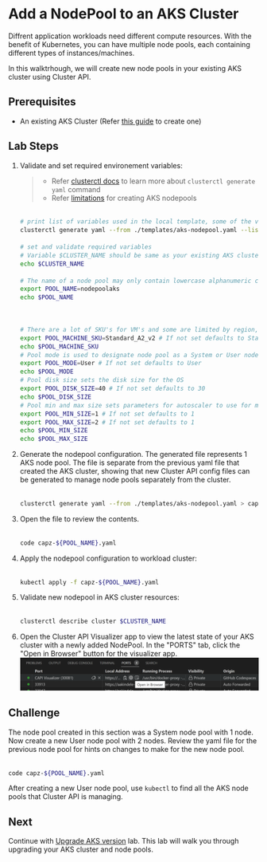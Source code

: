 # Add a NodePool to an AKS Cluster

Diffrent application workloads need different compute resources. With the benefit of Kubernetes, you can have multiple node pools, each containing different types of instances/machines.

In this walktrhough, we will create new node pools in your existing AKS cluster using Cluster API.

## Prerequisites

- An existing AKS Cluster (Refer [this guide](./2-managed-aks-cluster.md) to create one)

## Lab Steps

1. Validate and set required environement variables:

    > - Refer [clusterctl docs](https://cluster-api.sigs.k8s.io/clusterctl/commands/generate-yaml.html) to learn more about `clusterctl generate yaml` command
    > - Refer [limitations](https://learn.microsoft.com/en-us/azure/aks/use-multiple-node-pools#limitations) for creating AKS nodepools

      ```bash

      # print list of variables used in the local template, some of the variables are not required as they have set defaults in the template
      clusterctl generate yaml --from ./templates/aks-nodepool.yaml --list-variables

      # set and validate required variables
      # Variable $CLUSTER_NAME should be same as your existing AKS cluster name
      echo $CLUSTER_NAME

      # The name of a node pool may only contain lowercase alphanumeric characters and must begin with a lowercase letter. For Linux node pools the length must be between 1 and 12 characters, for Windows node pools the length must be between 1 and 6 characters
      export POOL_NAME=nodepoolaks
      echo $POOL_NAME
      ```

      ```bash


      # There are a lot of SKU's for VM's and some are limited by region, for more information see https://learn.microsoft.com/en-us/azure/virtual-machines/sizes this tool is also avaliable for finding an appropriate SKU
      export POOL_MACHINE_SKU=Standard_A2_v2 # If not set defaults to Standard_A2_v2
      echo $POOL_MACHINE_SKU
      # Pool mode is used to designate node pool as a System or User node pool, acceptable values are User or System
      export POOL_MODE=User # If not set defaults to User
      echo $POOL_MODE
      # Pool disk size sets the disk size for the OS
      export POOL_DISK_SIZE=40 # If not set defaults to 30
      echo $POOL_DISK_SIZE
      # Pool min and max size sets parameters for autoscaler to use for minumum and maximum counts of nodes in the node pool
      export POOL_MIN_SIZE=1 # If not set defaults to 1
      export POOL_MAX_SIZE=2 # If not set defaults to 1
      echo $POOL_MIN_SIZE
      echo $POOL_MAX_SIZE
      ```

2. Generate the nodepool configuration. The generated file represents 1 AKS node pool. The file is separate from the previous yaml file that created the AKS cluster, showing that new Cluster API config files can be generated to manage node pools separately from the cluster.

    ```bash

    clusterctl generate yaml --from ./templates/aks-nodepool.yaml > capz-${POOL_NAME}.yaml

    ```

3. Open the file to review the contents.

    ```bash

    code capz-${POOL_NAME}.yaml

    ```

4. Apply the nodepool configuration to workload cluster:

    ```bash

    kubectl apply -f capz-${POOL_NAME}.yaml

    ```

5. Validate new nodepool in AKS cluster resources:

    ```bash

    clusterctl describe cluster $CLUSTER_NAME

    ```

6. Open the Cluster API Visualizer app to view the latest state of your AKS cluster with a newly added NodePool.
  In the "PORTS" tab, click the "Open in Browser" button for the visualizer app.
  ![Open Cluster API Visualizer](/images/open-capi-visualizer.png)

## Challenge

The node pool created in this section was a System node pool with 1 node. Now create a new User node pool with 2 nodes. Review the yaml file for the previous node pool for hints on changes to make for the new node pool.

```bash

code capz-${POOL_NAME}.yaml

```

After creating a new User node pool, use `kubectl` to find all the AKS node pools that Cluster API is managing.

## Next

Continue with [Upgrade AKS version](./4-upgrade-k8s.md) lab. This lab will walk you through upgrading your AKS cluster and node pools.
